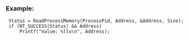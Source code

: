 
### Example:

     Status = ReadProcessMemory(ProcessPid, Address, &Address, Size);
     if (NT_SUCCESS(Status) && Address)
         Printf("Value: %llu\n", Address);
